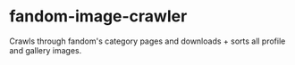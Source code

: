 # fandom-image-crawler
Crawls through fandom's category pages and downloads + sorts all profile and gallery images.
